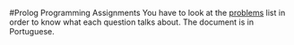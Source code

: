 #Prolog Programming Assignments
You have to look at the [problems](https://github.com/jaimedantas/Programming-Assignments/blob/master/listaprolog.pdf) list in order to know what each question talks about. The document is in Portuguese. 
